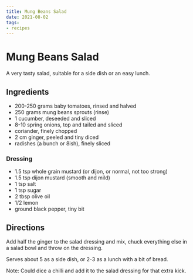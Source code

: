 ```yaml
---
title: Mung Beans Salad
date: 2021-08-02
tags:
- recipes
---
```


# Mung Beans Salad

A very tasty salad, suitable for a side dish or an easy lunch.

## Ingredients

- 200-250 grams baby tomatoes, rinsed and halved
- 250 grams mung beans sprouts (rinse)
- 1 cucumber, deseeded and sliced
- 8-10 spring onions, top and  tailed and sliced
- coriander, finely chopped
- 2 cm ginger, peeled and tiny diced
- radishes (a bunch or 8ish), finely sliced

### Dressing

- 1.5 tsp whole grain mustard (or dijon, or normal, not too strong)
- 1.5 tsp dijon mustard (smooth and mild)
- 1 tsp salt
- 1  tsp sugar
- 2 tbsp olive oil 
- 1/2 lemon 
- ground black pepper, tiny bit

## Directions

Add half the ginger to the salad dressing and mix,  chuck everything else in a salad bowl and throw on the dressing. 

Serves about 5 as a side dish, or 2-3 as a lunch with a bit of bread. 

Note: Could dice a chilli and add it to the salad dressing for that extra kick.